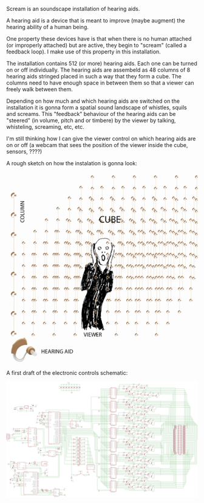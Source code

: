 Scream is an soundscape installation of hearing aids.

A hearing aid is a device that is meant to improve (maybe augment) the hearing ability of a human being.

One property these devices have is that when there is no human attached (or improperly attached) but are active, they begin to "scream" (called a feedback loop). I make use of this property in this installation.

The installation contains 512 (or more) hearing aids. Each one can be turned on or off individually. The hearing aids are assembeld as 48 columns of 8 hearing aids stringed placed in such a way that they form a cube. The columns need to have enough space in between them so that a viewer can freely walk between them.

Depending on how much and which hearing aids are switched on the installation it is gonna form a spatial sound landscape of whistles, squils and screams. This "feedback" behaviour of the hearing aids can be "steered" (in volume, pitch and or timbere) by the viewer by talking, whisteling, screaming, etc, etc.  

I'm still thinking how I can give the viewer control on which hearing aids are on or off (a webcam that sees the position of the viewer inside the cube, sensors, ????)

A rough sketch on how the instalation is gonna look:

![alt tag](https://github.com/DeRaafMedia/ProjectScream-concept/blob/master/bin/data/Scream.png)


A first draft of the electronic controls schematic:

![alt tag](https://github.com/DeRaafMedia/ProjectScream-concept/blob/master/bin/data/schematics/Schematic.png)

